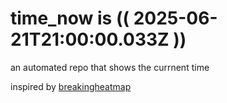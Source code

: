 # time_now is (( 2025-06-21T21:00:00.033Z ))

an automated repo that shows the currnent time

inspired by [breakingheatmap](https://github.com/breakingheatmap/breakingheatmap)